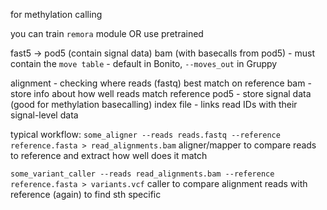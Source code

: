 for methylation calling

you can train `remora` module OR use pretrained


fast5 -> pod5 (contain signal data)
bam (with basecalls from pod5) - must contain the `move table` - default in Bonito, `--moves_out` in Gruppy






alignment - checking where reads (fastq) best match on reference
bam - store info about how well reads match reference
pod5 - store signal data (good for methylation basecalling)
index file - links read IDs with their signal-level data

typical workflow:
`some_aligner --reads reads.fastq --reference reference.fasta > read_alignments.bam`
	aligner/mapper to compare reads to reference and extract how well does it match
	
`some_variant_caller --reads read_alignments.bam --reference reference.fasta > variants.vcf`
	caller to compare alignment reads  with reference (again) to find sth specific